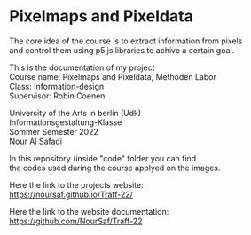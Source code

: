 # Pixelmaps and Pixeldata

The core idea of the course is to extract information from pixels <br>
and control them using p5.js libraries to achive a certain goal.<br>

This is the documentation of my project <br>
Course name: Pixelmaps and Pixeldata, Methoden Labor <br>
Class: Information-design <br>
Supervisor: Robin Coenen <br>

University of the Arts in berlin (Udk)<br>
Informationsgestaltung-Klasse<br>
Sommer Semester 2022 <br>
Nour Al Safadi <br>


In this repository (inside "code" folder you can find <br>the codes used during the course 
applyed on the images. <br>

Here the link to the projects website: <br>
https://noursaf.github.io/Traff-22/ <br>

Here the link to the website documentation: <br>
https://github.com/NourSaf/Traff-22

